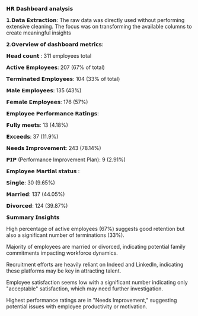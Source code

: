 𝗛𝗥 𝗗𝗮𝘀𝗵𝗯𝗼𝗮𝗿𝗱 𝗮𝗻𝗮𝗹𝘆𝘀𝗶𝘀

𝟭.𝗗𝗮𝘁𝗮 𝗘𝘅𝘁𝗿𝗮𝗰𝘁𝗶𝗼𝗻: The raw data was directly used without performing extensive cleaning. The focus was on transforming the available columns to create meaningful insights

𝟮.𝗢𝘃𝗲𝗿𝘃𝗶𝗲𝘄 𝗼𝗳 𝗱𝗮𝘀𝗵𝗯𝗼𝗮𝗿𝗱 𝗺𝗲𝘁𝗿𝗶𝗰𝘀:

𝗛𝗲𝗮𝗱 𝗰𝗼𝘂𝗻𝘁 : 311 employees total

𝗔𝗰𝘁𝗶𝘃𝗲 𝗘𝗺𝗽𝗹𝗼𝘆𝗲𝗲𝘀: 207 (67% of total)

𝗧𝗲𝗿𝗺𝗶𝗻𝗮𝘁𝗲𝗱 𝗘𝗺𝗽𝗹𝗼𝘆𝗲𝗲𝘀: 104 (33% of total)

𝗠𝗮𝗹𝗲 𝗘𝗺𝗽𝗹𝗼𝘆𝗲𝗲𝘀: 135 (43%)

𝗙𝗲𝗺𝗮𝗹𝗲 𝗘𝗺𝗽𝗹𝗼𝘆𝗲𝗲𝘀: 176 (57%)



𝗘𝗺𝗽𝗹𝗼𝘆𝗲𝗲 𝗣𝗲𝗿𝗳𝗼𝗿𝗺𝗮𝗻𝗰𝗲 𝗥𝗮𝘁𝗶𝗻𝗴𝘀:

𝗙𝘂𝗹𝗹𝘆 𝗺𝗲𝗲𝘁𝘀: 13 (4.18%)

𝗘𝘅𝗰𝗲𝗲𝗱𝘀: 37 (11.9%)

𝗡𝗲𝗲𝗱𝘀 𝗜𝗺𝗽𝗿𝗼𝘃𝗲𝗺𝗲𝗻𝘁: 243 (78.14%)

𝗣𝗜𝗣 (Performance Improvement Plan): 9 (2.91%)


𝗘𝗺𝗽𝗹𝗼𝘆𝗲𝗲 𝗠𝗮𝗿𝘁𝗶𝗮𝗹 𝘀𝘁𝗮𝘁𝘂𝘀 :

𝗦𝗶𝗻𝗴𝗹𝗲: 30 (9.65%)

𝗠𝗮𝗿𝗿𝗶𝗲𝗱: 137 (44.05%)

𝗗𝗶𝘃𝗼𝗿𝗰𝗲𝗱: 124 (39.87%)


𝗦𝘂𝗺𝗺𝗮𝗿𝘆 𝗜𝗻𝘀𝗶𝗴𝗵𝘁𝘀

High percentage of active employees (67%) suggests good retention but also a significant number of terminations (33%).


Majority of employees are married or divorced, indicating potential family commitments impacting workforce dynamics.


Recruitment efforts are heavily reliant on Indeed and LinkedIn, indicating these platforms may be key in attracting talent.


Employee satisfaction seems low with a significant number indicating only "acceptable" satisfaction, which may need further investigation.


Highest performance ratings are in "Needs Improvement," suggesting potential issues with employee productivity or motivation.


